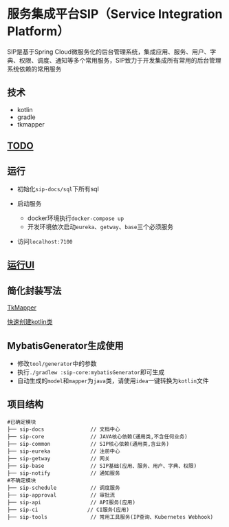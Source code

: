 # 服务集成平台SIP（Service Integration Platform）

SIP是基于Spring Cloud微服务化的后台管理系统，集成应用、服务、用户、字典、权限、调度、通知等多个常用服务，SIP致力于开发集成所有常用的后台管理系统依赖的常用服务

## 技术

- kotlin
- gradle
- tkmapper

## [TODO](https://github.com/basicfu/sip/projects/1)

## 运行

- 初始化`sip-docs/sql`下所有sql


- 启动服务
  - docker环境执行`docker-compose up`
  - 开发环境依次启动`eureka`、`getway`、`base`三个必须服务
- 访问`localhost:7100`

## [运行UI](https://github.com/basicfu/sip-web)

## 简化封装写法

[TkMapper](https://github.com/basicfu/sip/wiki/TkMapper-kotlin)

[快速创建kotlin类](https://github.com/basicfu/sip/wiki/%E5%BF%AB%E9%80%9F%E5%88%9B%E5%BB%BAkotlin%E7%B1%BB)

## MybatisGenerator生成使用

- 修改`tool/generator`中的参数
- 执行`./gradlew :sip-core:mybatisGenerator`即可生成
- 自动生成的`model`和`mapper`为`java`类，请使用`idea`一键转换为`kotlin`文件

## 项目结构

```
#已确定模块
├── sip-docs               // 文档中心
├── sip-core               // JAVA核心依赖(通用类,不含任何业务)
├── sip-common             // SIP核心依赖(通用类,含业务)
├── sip-eureka             // 注册中心  
├── sip-getway             // 网关
├── sip-base               // SIP基础(应用、服务、用户、字典、权限)
├── sip-notify             // 通知服务
#不确定模块
├── sip-schedule           // 调度服务
├── sip-approval           // 审批流
├── sip-api                // API服务(应用)
├── sip-ci                // CI服务(应用)
├── sip-tools              // 常用工具服务(IP查询、Kubernetes Webhook)
```

